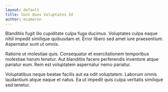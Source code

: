 ```yaml
---
layout: default
title: Sunt Quos Voluptates Id
author: mcameron
---
```


Blanditiis fugit illo cupiditate culpa fuga ducimus. Voluptates culpa eaque nihil impedit similique quibusdam et. Error libero sed amet iure praesentium. Aspernatur sunt ut omnis.

Ratione ut molestiae quis. Consequatur et exercitationem temporibus molestiae harum tenetur. Aut blanditiis facere perferendis inventore atque pariatur eum. Rem est voluptatem aspernatur nemo pariatur.

Voluptatibus neque beatae facilis aut ea odit voluptatem. Laborum omnis laudantium atque eaque et natus. Ea ut impedit quis culpa veritatis similique sed tenetur.
